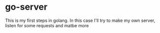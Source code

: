 # go-server
This is my first steps in golang. In this case I'll try to make my own server, listen for some requests and matbe more

